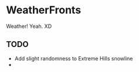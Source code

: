 # WeatherFronts #

Weather! Yeah. XD

## TODO ##
 - Add slight randomness to Extreme Hills snowline
 - 